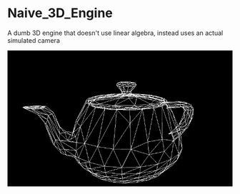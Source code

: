 # Naive_3D_Engine
A dumb 3D engine that doesn't use linear algebra, instead uses an actual simulated camera

![Teapot](media/teapot.png)